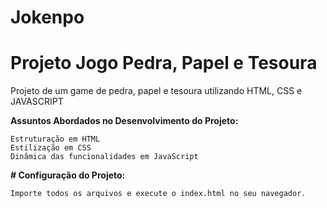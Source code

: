 # Jokenpo
  
# Projeto Jogo Pedra, Papel e Tesoura

Projeto de um game de pedra, papel e tesoura utilizando HTML, CSS e JAVASCRIPT

**Assuntos Abordados no Desenvolvimento do Projeto:**

```
Estruturação em HTML
Estilização em CSS
Dinâmica das funcionalidades em JavaScript

```

**# Configuração do Projeto:**

```
Importe todos os arquivos e execute o index.html no seu navegador.

```
